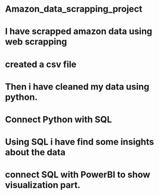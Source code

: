 # Amazon_data_scrapping_project
# I have scrapped amazon data using web scrapping
# created a csv file
# Then i have cleaned my data using python.
# Connect Python with SQL 
# Using SQL i have find some insights about the data
# connect SQL with PowerBI to show visualization part.
